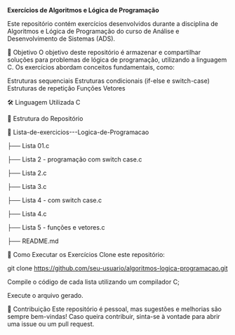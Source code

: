 **Exercícios de Algoritmos e Lógica de Programação**

Este repositório contém exercícios desenvolvidos durante a disciplina de Algoritmos e Lógica de Programação do curso de Análise e Desenvolvimento de Sistemas (ADS).

📌 Objetivo
O objetivo deste repositório é armazenar e compartilhar soluções para problemas de lógica de programação, utilizando a linguagem C. Os exercícios abordam conceitos fundamentais, como:

Estruturas sequenciais
Estruturas condicionais (if-else e switch-case)
Estruturas de repetição
Funções
Vetores

🛠 Linguagem Utilizada
C

📂 Estrutura do Repositório

📂 Lista-de-exercicios---Logica-de-Programacao

├── Lista 01.c

├── Lista 2 - programação com switch case.c

├── Lista 2.c

├── Lista 3.c

├── Lista 4 - com switch case.c

├── Lista 4.c

├── Lista 5 - funções e vetores.c

├── README.md

🚀 Como Executar os Exercícios
Clone este repositório:

git clone https://github.com/seu-usuario/algoritmos-logica-programacao.git

Compile o código de cada lista utilizando um compilador C;

Execute o arquivo gerado.

📌 Contribuição
Este repositório é pessoal, mas sugestões e melhorias são sempre bem-vindas! Caso queira contribuir, sinta-se à vontade para abrir uma issue ou um pull request.

